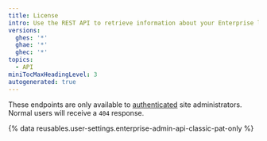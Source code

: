 ```yaml
---
title: License
intro: Use the REST API to retrieve information about your Enterprise license.
versions:
  ghes: '*'
  ghae: '*'
  ghec: '*'
topics:
  - API
miniTocMaxHeadingLevel: 3
autogenerated: true
---
```


These endpoints are only available to [authenticated](/rest/overview/resources-in-the-rest-api#authentication) site administrators. Normal users will receive a `404` response.

{% data reusables.user-settings.enterprise-admin-api-classic-pat-only %}


<!-- Content after this section is automatically generated -->
